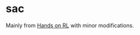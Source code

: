 # sac

Mainly from [Hands on RL](https://github.com/boyu-ai/Hands-on-RL) with minor modifications.

<!-- Change from updating params from randomly sampled transitions to randomly sampled segments. -->
